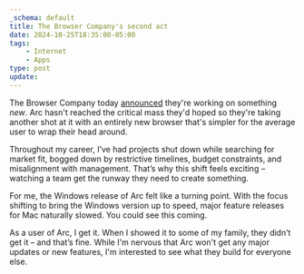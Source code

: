 ```yaml
---
_schema: default
title: The Browser Company's second act
date: 2024-10-25T18:35:00-05:00
tags:
    - Internet
    - Apps
type: post
update:
---
```

The Browser Company today [announced](https://www.theverge.com/2024/10/24/24279020/browser-company-ai-browser-arc) they're working on something *new*. Arc hasn't reached the critical mass they'd hoped so they're taking another shot at it with an entirely new browser that's simpler for the average user to wrap their head around.

Throughout my career, I’ve had projects shut down while searching for market fit, bogged down by restrictive timelines, budget constraints, and misalignment with management. That’s why this shift feels exciting – watching a team get the runway they need to create something.

For me, the Windows release of Arc felt like a turning point. With the focus shifting to bring the Windows version up to speed, major feature releases for Mac naturally slowed. You could see this coming.

As a user of Arc, I get it. When I showed it to some of my family, they didn’t get it – and that’s fine. While I'm nervous that Arc won't get any major updates or new features, I'm interested to see what they build for everyone else.